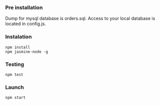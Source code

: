 ### Pre installation

Dump for mysql database is orders.sql.
Access to your local database is located in config.js.

### Instalation
```
npm install
npm jasmine-node -g
```

### Testing
```
npm test
```

### Launch
```
npm start
```